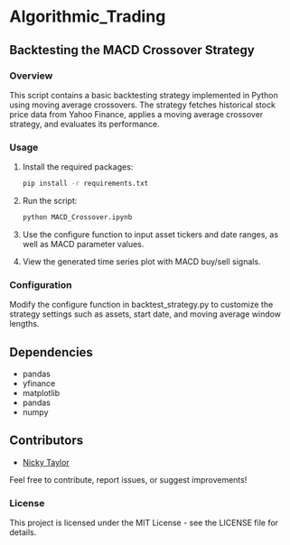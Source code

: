 # Algorithmic_Trading

## Backtesting the MACD Crossover Strategy

### Overview

This script contains a basic backtesting strategy implemented in Python using moving average crossovers. The strategy fetches historical stock price data from Yahoo Finance, applies a moving average crossover strategy, and evaluates its performance.

### Usage

1. Install the required packages:

   ```bash
   pip install -r requirements.txt

2. Run the script:

    ```bash
    python MACD_Crossover.ipynb
    ```

3. Use the configure function to input asset tickers and date ranges, as well as MACD parameter values.

4. View the generated time series plot with MACD buy/sell signals.


### Configuration

Modify the configure function in backtest_strategy.py to customize the strategy settings such as assets, start date, and moving average window lengths.

## Dependencies

- pandas
- yfinance
- matplotlib
- pandas
- numpy

## Contributors

- [Nicky Taylor](https://github.com/CoderNicky)

Feel free to contribute, report issues, or suggest improvements!

### License

This project is licensed under the MIT License - see the LICENSE file for details.

